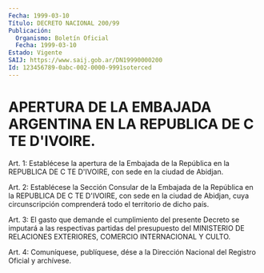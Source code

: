 ```yaml
---
Fecha: 1999-03-10
Título: DECRETO NACIONAL 200/99
Publicación:
  Organismo: Boletín Oficial
  Fecha: 1999-03-10
Estado: Vigente
SAIJ: https://www.saij.gob.ar/DN19990000200
Id: 123456789-0abc-002-0000-9991soterced
---
```

# APERTURA DE LA EMBAJADA ARGENTINA EN LA REPUBLICA DE C TE D'IVOIRE.

<a id="1"></a>
Art. 1: Establécese la apertura de la Embajada de la República en la REPUBLICA DE C TE D'IVOIRE, con sede en la ciudad  de Abidjan.

<a id="2"></a>
Art.  2:  Establécese  la  Sección Consular de la Embajada de  la República en la REPUBLICA DE C TE  D'IVOIRE,  con sede en la ciudad de Abidjan, cuya circunscripción comprenderá todo  el territorio de dicho país.

<a id="3"></a>
Art. 3: El gasto que demande el cumplimiento del presente  Decreto se   imputará  a  las  respectivas  partidas  del  presupuesto  del MINISTERIO DE RELACIONES EXTERIORES, COMERCIO INTERNACIONAL Y CULTO.

<a id="4"></a>
Art.   4: Comuníquese, publíquese, dése a la Dirección Nacional del Registro Oficial y archívese.